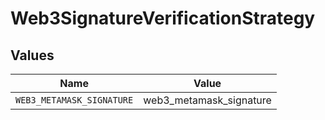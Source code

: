 # Web3SignatureVerificationStrategy


## Values

| Name                      | Value                     |
| ------------------------- | ------------------------- |
| `WEB3_METAMASK_SIGNATURE` | web3_metamask_signature   |